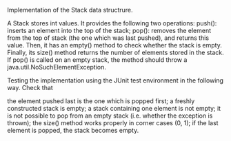 Implementation of the Stack data structrure.

A Stack stores int values.
It provides the following two operations:
push(): inserts an element into the top of the stack;
pop(): removes the element from the top of stack (the one which was last pushed), and returns this value.
Then, it has an empty() method to check whether the stack is empty.
Finally, its size() method returns the number of elements stored in the stack.
If pop() is called on an empty stack, the method should throw a java.util.NoSuchElementException.


Testing the implementation using the JUnit test environment in the following way. Check that

the element pushed last is the one which is popped first;
a freshly constructed stack is empty;
a stack containing one element is not empty;
it is not possible to pop from an empty stack (i.e. whether the exception is thrown);
the size() method works properly in corner cases (0, 1);
if the last element is popped, the stack becomes empty.
